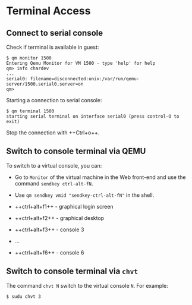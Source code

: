 # Terminal Access

## Connect to serial console

Check if terminal is available in guest:

```console
$ qm monitor 1500
Entering Qemu Monitor for VM 1500 - type 'help' for help
qm> info chardev
...
serial0: filename=disconnected:unix:/var/run/qemu-server/1500.serial0,server=on
qm>
```

Starting a connection to serial console:

```console
$ qm terminal 1500
starting serial terminal on interface serial0 (press control-O to exit)
```

Stop the connection with ++Ctrl+o++.

## Switch to console terminal via QEMU

To switch to a virtual console, you can:
* Go to `Monitor` of the virtual machine in the Web front-end and
  use the command `sendkey ctrl-alt-fN`.
* Use `qm sendkey vmid "sendkey-ctrl-alt-fN"` in the shell.

* ++ctrl+alt+f1++ - graphical login screen
* ++ctrl+alt+f2++ - graphical desktop
* ++ctrl+alt+f3++ - console 3
* ...
* ++ctrl+alt+f6++ - console 6

## Switch to console terminal via `chvt`

The command `chvt N` switch to the virtual console `N`. For example:

```console
$ sudu chvt 3
```

